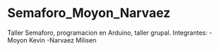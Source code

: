 # Semaforo_Moyon_Narvaez
Taller Semaforo, programacion en Arduino, taller grupal.
Integrantes:
-Moyon Kevin
-Narvaez Milisen
